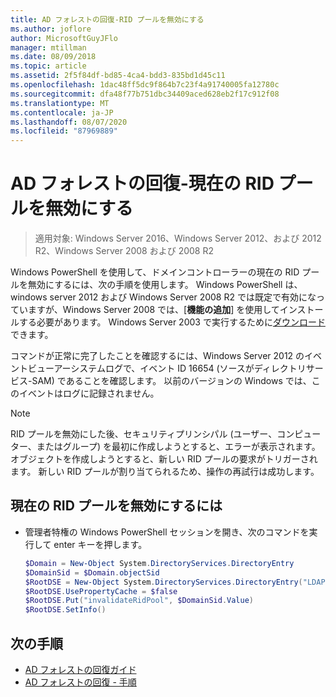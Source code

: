 ```yaml
---
title: AD フォレストの回復-RID プールを無効にする
ms.author: joflore
author: MicrosoftGuyJFlo
manager: mtillman
ms.date: 08/09/2018
ms.topic: article
ms.assetid: 2f5f84df-bd85-4ca4-bdd3-835bd1d45c11
ms.openlocfilehash: 1dac48ff5dc9f864b7c23f4a91740005fa12780c
ms.sourcegitcommit: dfa48f77b751dbc34409aced628eb2f17c912f08
ms.translationtype: MT
ms.contentlocale: ja-JP
ms.lasthandoff: 08/07/2020
ms.locfileid: "87969889"
---
```

# <a name="ad-forest-recovery---invalidating-the-current-rid-pool"></a>AD フォレストの回復-現在の RID プールを無効にする

>適用対象: Windows Server 2016、Windows Server 2012、および 2012 R2、Windows Server 2008 および 2008 R2

Windows PowerShell を使用して、ドメインコントローラーの現在の RID プールを無効にするには、次の手順を使用します。 Windows PowerShell は、windows server 2012 および Windows Server 2008 R2 では既定で有効になっていますが、Windows Server 2008 では、[**機能の追加**] を使用してインストールする必要があります。 Windows Server 2003 で実行するために[ダウンロード](https://www.microsoft.com/download/details.aspx?id=20020)できます。

コマンドが正常に完了したことを確認するには、Windows Server 2012 のイベントビューアーシステムログで、イベント ID 16654 (ソースがディレクトリサービス-SAM) であることを確認します。 以前のバージョンの Windows では、このイベントはログに記録されません。

> [!NOTE]
> RID プールを無効にした後、セキュリティプリンシパル (ユーザー、コンピューター、またはグループ) を最初に作成しようとすると、エラーが表示されます。 オブジェクトを作成しようとすると、新しい RID プールの要求がトリガーされます。 新しい RID プールが割り当てられるため、操作の再試行は成功します。

## <a name="to-invalidate-the-current-rid-pool"></a>現在の RID プールを無効にするには

- 管理者特権の Windows PowerShell セッションを開き、次のコマンドを実行して enter キーを押します。

   ```powershell
   $Domain = New-Object System.DirectoryServices.DirectoryEntry
   $DomainSid = $Domain.objectSid
   $RootDSE = New-Object System.DirectoryServices.DirectoryEntry("LDAP://RootDSE")
   $RootDSE.UsePropertyCache = $false
   $RootDSE.Put("invalidateRidPool", $DomainSid.Value)
   $RootDSE.SetInfo()
   ```

## <a name="next-steps"></a>次の手順

- [AD フォレストの回復ガイド](AD-Forest-Recovery-Guide.md)
- [AD フォレストの回復 - 手順](AD-Forest-Recovery-Procedures.md)
